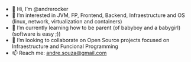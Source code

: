- 👋 Hi, I’m @andrerocker
- 👀 I’m interested in JVM, FP, Frontend, Backend, Infraestructure and OS (linux, network, virtualization and containers)
- 🌱 I’m currently learning how to be parent (of babyboy and a babygirl) (software is easy ;)) 
- 💞️ I’m looking to collaborate on Open Source projects focused on Infraestructure and Funcional Programming
- 📫 Reach me: andre.souza@gmail.com

<!---
andrerocker/andrerocker is a ✨ special ✨ repository because its `README.md` (this file) appears on your GitHub profile.
You can click the Preview link to take a look at your changes.
--->
